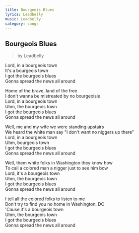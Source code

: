 ```yaml
---
title: Bourgeois Blues
lyrics: Leadbelly
music: Leadbelly
category: songs
---
```


## Bourgeois Blues

> by Leadbelly

Lord, in a bourgeois town  
It's a bourgeois town  
I got the bourgeois blues  
Gonna spread the news all around

Home of the brave, land of the free  
I don't wanna be mistreated by no bourgeoisie  
Lord, in a bourgeois town  
Uhm, the bourgeois town  
I got the bourgeois blues  
Gonna spread the news all around

Well, me and my wife we were standing upstairs  
We heard the white man say "I don't want no niggers up there"  
Lord, in a bourgeois town  
Uhm, bourgeois town  
I got the bourgeois blues  
Gonna spread the news all around

Well, them white folks in Washington they know how  
To call a colored man a nigger just to see him bow  
Lord, it's a bourgeois town  
Uhm, the bourgeois town  
I got the bourgeois blues  
Gonna spread the news all around

I tell all the colored folks to listen to me  
Don't try to find you no home in Washington, DC  
'Cause it's a bourgeois town  
Uhm, the bourgeois town  
I got the bourgeois blues  
Gonna spread the news all around

